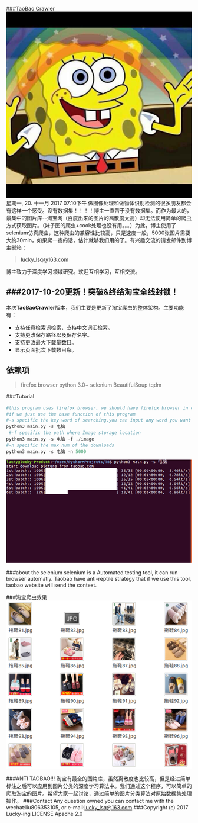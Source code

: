 ###TaoBao Crawler
![lucky-ing](https://github.com/lucky-ing/TaoBaoCrawler/raw/master/cache/haimianbaobao.jpg  "lucky-ing")
星期一, 20. 十一月 2017 07:10下午 
做图像处理和做物体识别检测的很多朋友都会有这样一个感受。没有数据集！！！！博主一直苦于没有数据集。而作为最大的，最集中的图片库--淘宝网（百度出来的图片的离散度太高）却无法使用简单的爬虫方式获取图片。（妹子图的爬虫+cook处理也没有用。。。）为此，博主使用了selenium仿真爬虫，这种爬虫的兼容性比较高，只是速度一般，5000张图片需要大约30min，如果爬一夜的话，估计就够我们用的了。有兴趣交流的请发邮件到博主邮箱：
>lucky_lsq@163.com


博主致力于深度学习领域研究。欢迎互相学习，互相交流。

###2017-10-20更新！突破&终结淘宝全线封锁！
---
本次**TaoBaoCrawler**版本，我们主要是更新了淘宝爬虫的整体架构。主要功能有：

- 支持任意检索词检索，支持中文词汇检索。
- 支持更改保存路径以及保存名字。
- 支持更改最大下载量数目。
- 显示页面批次下载数目条。

**依赖项**
---
>firefox browser
>python 3.0+
>selenium
>BeautifulSoup
>tqdm

###Tutorial

```python
#this program uses firefox browser, we should have firefox browser in computer first.\n
#if we just use the base function of this program
#-s specific the key word of searching.you can input any word you want to scraper. this parameter is requested!
python3 main.py -s 电脑
 #-f specific the path where Image storage location
python3 main.py -s 电脑 -f ./image
#-n specific the max num of the downloads
python3 main.py -s 电脑 -n 5000
```

![tb](https://github.com/lucky-ing/TaoBaoCrawler/raw/master/cache/tb.png  "tb")

###about the selenium
selenium is a Automated testing tool, it can run browser automatly. Taobao have anti-reptile strategy that if we use this tool, taobao website will send the context. 

###淘宝爬虫效果
![xia](https://github.com/lucky-ing/TaoBaoCrawler/raw/master/cache/tuoxiascraper.png  "xia")

###ANTI TAOBAO!!!
淘宝有最全的图片库，虽然离散度也比较高，但是经过简单标注之后可以应用到图片分类的深度学习算法中。我们通过这个程序，可以简单的爬取淘宝的图片。希望大家一起讨论，通过简单的图片分类算法对原始数据集处理操作。
###Contact
Any question owned you can contact me with the wechat:liu806353105, or e-mail:lucky_lsq@163.com
###Copyright
(c) 2017 Lucky-ing LICENSE Apache 2.0